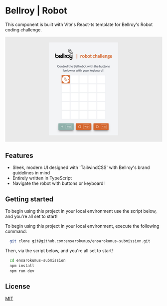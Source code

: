 # Bellroy | Robot

This component is built with Vite's React-ts template for Bellroy's Robot coding challenge.

![Project Image](https://github.com/ensarokumus/ensarokumus-submission/blob/main/public/screenshot-app.png)

## Features

- Sleek, modern UI designed with 'TailwindCSS' with Bellroy's brand guidelines in mind
- Entirely written in TypeScript
- Navigate the robot with buttons or keyboard!

## Getting started

To begin using this project in your local environment use the script below, and you're all set to start!

To begin using this project in your local environment, execute the following command:

```bash
  git clone git@github.com:ensarokumus/ensarokumus-submission.git
```

Then, via the script below, and you're all set to start!

```bash
  cd ensarokumus-submission
  npm install
  npm run dev
```

## License

[MIT](https://choosealicense.com/licenses/mit/)
